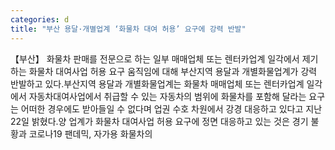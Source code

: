 ```yaml
---
categories: d
title: "부산 용달·개별업계 ‘화물차 대여 허용’ 요구에 강력 반발"
---
```

【부산】 화물차 판매를 전문으로 하는 일부 매매업체 또는 렌터카업계 일각에서 제기하는 화물차 대여사업 허용 요구 움직임에 대해 부산지역 용달과 개별화물업계가 강력 반발하고 있다.부산지역 용달과 개별화물업계는 화물차 매매업체 또는 렌터카업계 일각에서 자동차대여사업에서 취급할 수 있는 자동차의 범위에 화물차를 포함해 달라는 요구는 어떠한 경우에도 받아들일 수 없다며 업권 수호 차원에서 강경 대응하고 있다고 지난 22일 밝혔다.양 업계가 화물차 대여사업 허용 요구에 정면 대응하고 있는 것은 경기 불황과 코로나19 팬데믹, 자가용 화물차의